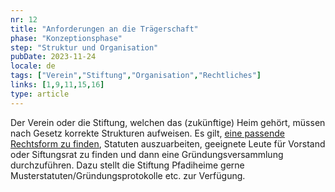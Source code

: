 ```yaml
---
nr: 12
title: "Anforderungen an die Trägerschaft"
phase: "Konzeptionsphase"
step: "Struktur und Organisation"
pubDate: 2023-11-24
locale: de
tags: ["Verein","Stiftung","Organisation","Rechtliches"]
links: [1,9,11,15,16]
type: article
---
```


Der Verein oder die Stiftung, welchen das (zukünftige) Heim gehört, müssen nach Gesetz korrekte Strukturen aufweisen. Es gilt, [eine passende Rechtsform zu finden](./rechtsform-der-traegerschaft), Statuten auszuarbeiten, geeignete Leute für Vorstand oder Siftungsrat zu finden und dann eine Gründungsversammlung durchzuführen. Dazu stellt die Stiftung Pfadiheime gerne Musterstatuten/Gründungsprotokolle etc. zur Verfügung.

